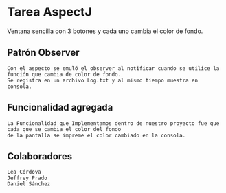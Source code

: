 # Tarea AspectJ
Ventana sencilla con 3 botones y cada uno cambia el color de fondo.

## Patrón Observer
```
Con el aspecto se emuló el observer al notificar cuando se utilice la función que cambia de color de fondo.
Se registra en un archivo Log.txt y al mismo tiempo muestra en consola.
```

## Funcionalidad agregada
```
La Funcionalidad que Implementamos dentro de nuestro proyecto fue que cada que se cambia el color del fondo
de la pantalla se impreme el color cambiado en la consola.
```

## Colaboradores
```
Lea Córdova
Jeffrey Prado
Daniel Sánchez
```
